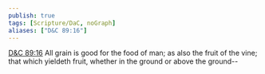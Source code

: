 ```yaml
---
publish: true
tags: [Scripture/DaC, noGraph]
aliases: ["D&C 89:16"]
---
```

[D&C 89:16](https://churchofjesuschrist.org/study/scriptures/dc-testament/dc/89?lang=eng&id=p16#p16) All grain is good for the food of man; as also the fruit of the vine; that which yieldeth fruit, whether in the ground or above the ground--
